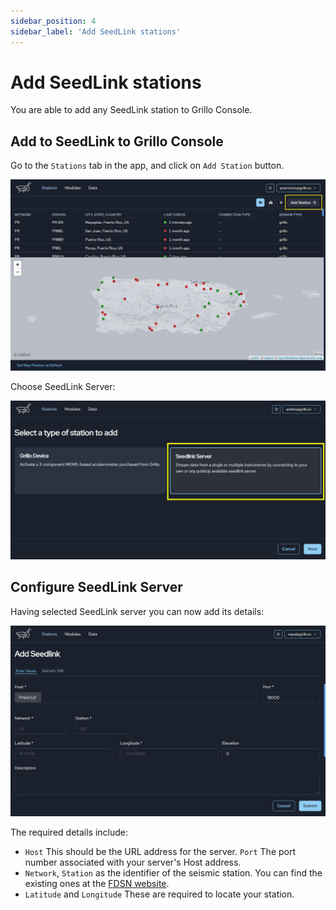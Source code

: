```yaml
---
sidebar_position: 4
sidebar_label: 'Add SeedLink stations'
---
```


# Add SeedLink stations
You are able to add any SeedLink station to Grillo Console.

## Add to SeedLink to Grillo Console
Go to the `Stations` tab in the app, and click on `Add Station` button.

![Add station button](../img/ui-screens/add-sensor-button.jpg)

Choose SeedLink Server:

![Add station button](../img/ui-screens/add%20seedlink%20server.png)

## Configure SeedLink Server
Having selected SeedLink server you can now add its details:

![Add station button](../img/ui-screens/add%20seedlink%20details.png)

The required details include:
- `Host` This should be the URL address for the server. `Port` The port number associated with your server's Host address.
- `Network`, `Station` as the identifier of the seismic station. You can find the existing ones at the [FDSN website](https://www.fdsn.org/networks/).
- `Latitude` and `Longitude` These are required to locate your station.